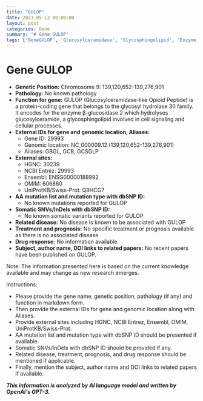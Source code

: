 ```yaml
---
title: "GULOP"
date: 2023-05-13 00:00:00
layout: post
categories: Gene
summary: "# Gene GULOP"
tags: ['GeneGULOP', 'Glucosylceramidase', 'Glycosphingolipid', 'Enzyme', 'NoAssociatedDisease', 'GeneticInformation', 'ExternalIDs', 'Function']
---
```


# Gene GULOP

- **Genetic Position:** Chromosome 9: 139,120,652-139,276,901
- **Pathology:** No known pathology
- **Function for gene:** GULOP (Glucosylceramidase-like Opioid Peptide) is a protein-coding gene that belongs to the glycosyl hydrolase 30 family. It encodes for the enzyme β-glucosidase 2 which hydrolyses glucosylceramide, a glycosphingolipid involved in cell signaling and cellular processes.
- **External IDs for gene and genomic location, Aliases:** 
  - Gene ID: 29993
  - Genomic location: NC_000009.12 (139,120,652-139,276,901)
  - Aliases: GBGL, GCB, GCSGLP
- **External sites:**
  - HGNC: 30239
  - NCBI Entrez: 29993
  - Ensembl: ENSG00000188992
  - OMIM: 606860
  - UniProtKB/Swiss-Prot: Q9HCG7
- **AA mutation list and mutation type with dbSNP ID:** 
  - No known mutations reported for GULOP
- **Somatic SNVs/InDels with dbSNP ID:**
  - No known somatic variants reported for GULOP
- **Related disease:** No disease is known to be associated with GULOP
- **Treatment and prognosis:** No specific treatment or prognosis available as there is no associated disease 
- **Drug response:** No information available
- **Subject, author name, DOI links to related papers:** No recent papers have been published on GULOP.

Note: The information presented here is based on the current knowledge available and may change as new research emerges.

Instructions:
- Please provide the gene name, genetic position, pathology (if any) and function in markdown form.
- Then provide the external IDs for gene and genomic location along with Aliases.
- Provide external sites including HGNC, NCBI Entrez, Ensembl, OMIM, UniProtKB/Swiss-Prot.
- AA mutation list and mutation type with dbSNP ID should be presented if available.
- Somatic SNVs/InDels with dbSNP ID should be provided if any.
- Related disease, treatment, prognosis, and drug response should be mentioned if applicable.
- Finally, mention the subject, author name and DOI links to related papers if available.

**_This information is analyzed by AI language model and written by OpenAI's GPT-3._**
